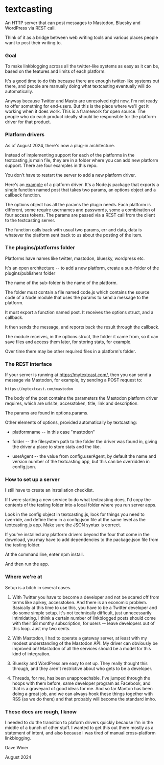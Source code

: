 # textcasting

An HTTP server that can post messages to Mastodon, Bluesky and WordPress via REST call. 

Think of it as a bridge between web writing tools and various places people want to post their writing to.

### Goal

To make linkblogging across all the twitter-like systems as easy as it can be, based on the features and limits of each platform.

It's a good time to do this because there are enough twitter-like systems out there, and people are manually doing what textcasting eventually will do automatically.

Anyway because Twitter and Masto are unresolved right now, I'm not ready to offer something for end-users. But this is the place where we'll get it working when it does work. This is a framework for open source. The people who do each product ideally should be responsible for the platform driver for that product. 

### Platform drivers

As of August 2024, there's now a plug-in architecture. 

Instead of implementing support for each of the platforms in the textcasting.js main file, they are in a folder where you can add new platform support. There are four examples in this repo.

You don't have to restart the server to add a new platform driver. 

Here's an <a href="https://github.com/scripting/textcasting/blob/main/plugins/platforms/mastodon/code.js">example</a> of a platform driver. It's a Node.js package that exports a single function named post that takes two params, an options object and a callback function.

The options object has all the params the plugin needs. Each platform is different, some require usernames and passwords, some a combination of four access tokens. The params  are passed via a REST call from the client to the textcasting server. 

The function calls back with usual two params, err and data, data is whatever the platform sent back to us about the posting of the item. 

### The plugins/platforms folder

Platforms have names like twitter, mastodon, bluesky, wordpress etc. 

It's an open architecture -- to add a new platform, create a sub-folder of the plugins/publishers folder

The name of the sub-folder is the name of the platform.

The folder must contain a file named code.js which contains the source code of a Node module that uses the params to send a message to the platform. 

It must export a function named post. It receives the options struct, and a callback. 

It then sends the message, and reports back the result through the callback.

The module receives, in the options struct, the folder it came from, so it can save files and access them later, for storing stats, for example. 

Over time there may be other required files in a platform's folder. 

### The REST interface

If your server is running at https://mytextcast.com/, then you can send a message via Mastodon, for example, by sending a POST request to:

`https://mytextcast.com/mastodon`

The body of the post contains the parameters the Mastodon platform driver requires, which are urlsite, accesstoken, title, link and description.

The params are found in options.params. 

Other elements of options, provided automatically by textcasting: 

* platformname -- in this case "mastodon"

* folder -- the filesystem path to the folder the driver was found in, giving the driver a place to store stats and the like.

* userAgent -- the value from config.userAgent, by default the name and version number of the textcasting app, but this can be overridden in config.json.

### How to set up a server

I still have to create an installation checklist.

 If I were starting a new service to do what textcasting does, I'd copy the contents of the testing folder into a local folder where you run server apps. 

Look in the config object in textcasting.js, look for things you need to override, and define them in a config.json file at the same level as the textcasting.js app. Make sure the JSON syntax is correct. 

If you've installed any platform drivers beyond the four that come in the download, you may have to add dependencies to the package.json file from the testing folder.

At the command line, enter npm install. 

And then run the app. 

### Where we're at

Setup is a bitch in several cases.

1. With Twitter you have to become a developer and not be scared off from terms like apikey, accesstoken. And there is an economic problem. Basically at this time to use this, you have to be a Twitter developer and do some simple setup. It's not technically difficult, just unnecessarily intimidating. I think a certain number of linkblogged posts should come with their $8 monthy subscription, for users -- leave developers out of this loop. Just my two cents. 

2. With Mastodon, I had to operate a gateway server, at least with my modest understanding of the Mastodon API. My driver can obviously be improved on! Mastodon of all the services should be a model for this kind of integration.

3. Bluesky and WordPress are easy to set up. They really thought this through, and they aren't restrictive about who gets to be a developer.

5. Threads, for me, has been unapproachable. I've jumped through the hoops with them before, same developer program as Facebook, and that is a graveyard of good ideas for me. And so far Manton has been doing a great job, and we can always hook these things together with RSS (as we do there) and that probably will become the standard imho. 

### These docs are rough, I know

I needed to do the transition to plaform drivers quickly because I'm in the middle of a bunch of other stuff. I wanted to get this out there mostly as a statement of intent, and also because I was tired of manual cross-platform linkblogging. 

Dave Winer

August 2024

